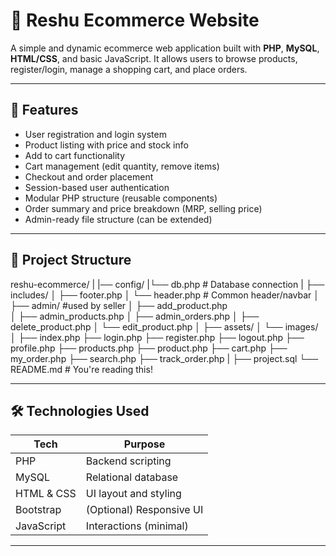 # 🛒 Reshu Ecommerce Website

A simple and dynamic ecommerce web application built with **PHP**, **MySQL**, **HTML/CSS**, and basic JavaScript. It allows users to browse products, register/login, manage a shopping cart, and place orders.

---

## 📌 Features

-  User registration and login system
-  Product listing with price and stock info
-  Add to cart functionality
-  Cart management (edit quantity, remove items)
-  Checkout and order placement
-  Session-based user authentication
-  Modular PHP structure (reusable components)
-  Order summary and price breakdown (MRP, selling price)
-  Admin-ready file structure (can be extended)

---

## 📁 Project Structure

reshu-ecommerce/
|
|── config/
|└── db.php # Database connection
|
├── includes/
│ ├── footer.php 
│ └── header.php # Common header/navbar
│
├── admin/        #used by seller
│ ├── add_product.php    
│ ├── admin_products.php
│ ├── admin_orders.php
│ ├── delete_product.php
│ └── edit_product.php
│
├── assets/
│ └── images/
│
├── index.php
├── login.php
├── register.php
├── logout.php
├── profile.php
├── products.php
├── product.php
├── cart.php
├── my_order.php
├── search.php
├── track_order.php
|
├── project.sql
└── README.md # You're reading this!


---

## 🛠️ Technologies Used

| Tech         | Purpose                     |
|--------------|-----------------------------|
| PHP          | Backend scripting           |
| MySQL        | Relational database         |
| HTML & CSS   | UI layout and styling       |
| Bootstrap    | (Optional) Responsive UI    |
| JavaScript   | Interactions (minimal)      |

---

